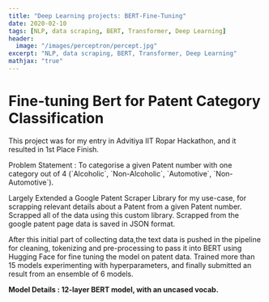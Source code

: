 ```yaml
---
title: "Deep Learning projects: BERT-Fine-Tuning"
date: 2020-02-10
tags: [NLP, data scraping, BERT, Transformer, Deep Learning]
header:
  image: "/images/perceptron/percept.jpg"
excerpt: "NLP, data scraping, BERT, Transformer, Deep Learning"
mathjax: "true"
---
```


#  <span class="underline">Fine-tuning Bert for Patent Category Classification</span>

This project was for my entry in Advitiya IIT Ropar Hackathon, and it resulted in 1st Place Finish.

Problem Statement : To categorise a given Patent number with one category out of 4 (\`Alcoholic\`, \`Non-Alcoholic\`, \`Automotive\`, \`Non-Automotive\`).

Largely Extended a Google Patent Scraper Library for my use-case, for scrapping relevant details about a Patent from a given Patent number. Scrapped all of the data using this custom library. Scrapped from the google patent page data is saved in JSON format.

After this initial part of collecting data,the text data is pushed in the pipeline for cleaning, tokenizing and pre-processing to pass it into BERT using Hugging Face for fine tuning the model on patent data. Trained more than 15 models experimenting with hyperparameters, and finally submitted an result from an ensemble of 6 models.

**Model Details : 12-layer BERT model, with an uncased vocab.**

